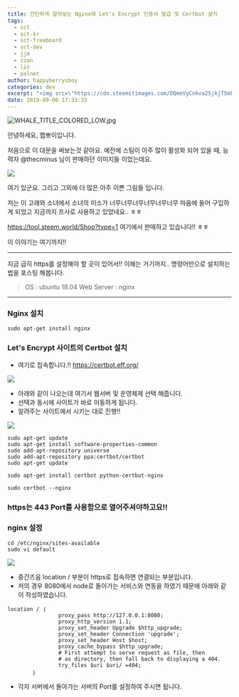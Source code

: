 ```yaml
---
title: 간단하게 알아보는 Nginx에 Let’s Encrypt 인증서 발급 및 Certbot 설치
tags:
  - sct
  - sct-kr
  - sct-freeboard
  - sct-dev
  - jjm
  - zzan
  - liv
  - palnet
author: happyberrysboy
categories: dev
excerpt: "<img src=\"https://cdn.steemitimages.com/DQmeVyCnkva2SjkjT5mk9XPo2BJzbK7szFE1pDqqAHrSBsC/WHALE_TITLE_COLORED_LOW.jpg\" />\r\n![WHALE_TITLE_COLORED_LOW.jpg](  안녕하세요, 햅뽀이입니다.  처음으로 이 대문을 써보는것 같아요. 예전에 스팀이 아주 많이 활성화 되어 있을 때, 능력자 @thecminus 님이 판매하던 이미지들 이었는데요.     여기 있군요. 그리고 그외에 더 많은 아주 이쁜 그림들 입니다.  저는 이 고래와 소녀에서 소녀의 미소가 너무너무너....."
date: 2019-09-06 17:33:33
---
```


![WHALE_TITLE_COLORED_LOW.jpg](https://cdn.steemitimages.com/DQmeVyCnkva2SjkjT5mk9XPo2BJzbK7szFE1pDqqAHrSBsC/WHALE_TITLE_COLORED_LOW.jpg)

안녕하세요, 햅뽀이입니다.

처음으로 이 대문을 써보는것 같아요. 예전에 스팀이 아주 많이 활성화 되어 있을 때, 능력자 @thecminus 님이 판매하던 이미지들 이었는데요. 

![](https://cdn.steemitimages.com/DQmVVfaSJV1orCwB63cxXEJr7YPwCFxU7hWiwfJrhU7zQK1/image.png)

여기 있군요. 그리고 그외에 더 많은 아주 이쁜 그림들 입니다.

저는 이 고래와 소녀에서 소녀의 미소가 너무너무너무너무너무너무 마음에 들어 구입하게 되었고 지금까지 프사로 사용하고 있었네요.. ㅎㅎ

https://tool.steem.world/Shop?type=1 여기에서 판매하고 있습니다!! ㅎㅎ

이 이야기는 여기까지!!

___

지금 급히 https를 설정해야 할 곳이 있어서!!  이해는 거기까지.. 명령어만으로 설치하는 법을 포스팅 해봅니다. 

> OS : ubuntu 18.04
Web Server : nginx


___

###  Nginx 설치
```
sudo apt-get install nginx
```

###  Let's Encrypt 사이트의 Certbot 설치
- 여기로 접속합니다.!! https://certbot.eff.org/

![](https://cdn.steemitimages.com/DQmRj8vZz6HS6HTy2cybYjQUWvaRF1v8hcuJ9WqsdF2TeHy/image.png)
- 아래와 같이 나오는데 여기서 웹서버 및 운영체제 선택 해줍니다.
- 선택과 동시에 사이트가 바로 이동하게 됩니다.
- 알려주는 사이트에서 시키는 대로 진행!!

![](https://cdn.steemitimages.com/DQmRksaw4e75aT42dnxvkFuHjfEKkEp7Gx6mGrPma4fBWNJ/image.png)

```
sudo apt-get update
sudo apt-get install software-properties-common
sudo add-apt-repository universe
sudo add-apt-repository ppa:certbot/certbot
sudo apt-get update

sudo apt-get install certbot python-certbot-nginx

sudo certbot --nginx
```

###  https는 443 Port를 사용함으로 열어주셔야하고요!!

###  nginx 설정
```
cd /etc/nginx/sites-available
sudo vi default
```

![](https://cdn.steemitimages.com/DQmT5Wa2sLAmVU8f4bJydeT7fgXxaAwiKnVKRm7W82eE8RR/image.png)

- 중간즈음 location / 부분이 https로 접속하면 연결되는 부분입니다.
- 저의 경우 8080에서 node로 돌아가는 서비스와 연동을 하였기 때문에 아래와 같이 작성하였습니다.

```
location / ｛
                proxy_pass http://127.0.0.1:8080;
                proxy_http_version 1.1;
                proxy_set_header Upgrade $http_upgrade;
                proxy_set_header Connection 'upgrade';
                proxy_set_header Host $host;
                proxy_cache_bypass $http_upgrade;
                # First attempt to serve request as file, then
                # as directory, then fall back to displaying a 404.
                try_files $uri $uri/ =404;
        ｝

```
- 각자 서버에서 돌아가는 서버의 Port를 설정하여 주시면 됩니다.